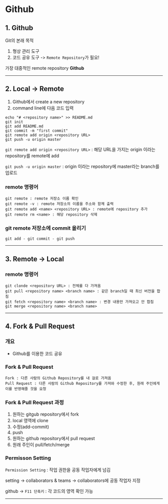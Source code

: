 # Github

## 1. Github

Git의 본래 목적

1. 형상 관리 도구
2. 코드 공유 도구 -> `Remote Repository`가 필요!

가장 대중적인 remote repository **Github**

---

## 2. Local -> Remote

1. Github에서 create a new repository
2. command line에 다음 코드 입력

```
echo "# <repository name>" >> README.md
git init
git add README.md
git commit -m "first commit"
git remote add origin <repository URL>
git push -u origin master
```

`git remote add origin <repository URL>` : 해당 URL을 가지는 origin 이라는 repository를 remote에 add

`git push -u origin master` : origin 이라는 repository에 master라는 branch를 업로드

### remote 명령어

```
git remote : remote 저장소 이름 확인
git remote -v : remote 저장소의 이름을 주소와 함께 출력
git remote add <name> <repository URL> : remote에 repository 추가
git remote rm <name> : 해당 repository 삭제
```

### git remote 저장소에 commit 올리기

```
git add - git commit - git push
```

---

## 3. Remote -> Local

### remote 명령어

```
git clonde <repository URL> : 전체를 다 가져옴
git pull <repository name> <branch name> : 같은 branch일 때 최신 버전을 합침
git fetch <repository name> <branch name> : 변경 내용만 가져오고 안 합침
git merge <repository name> <branch name>
```

---

## 4. Fork & Pull Request

### 개요

- Github를 이용한 코드 공유

### Fork & Pull Request

```
Fork : 다른 사람의 Github Repository를 내 걸로 가져옴
Pull Request : 다른 사람의 Github Repository를 가져와 수정한 후, 원래 주인에게 이를 반영해줄 것을 요청
```

### Fork & Pull Request 과정

1. 원하는 gitgub repository에서 fork
2. local 영역에 clone
3. 수정(add-commit)
4. push
5. 원하는 github repository에서 pull request
6. 원래 주인이 pull/fetch/merge

### Permisson Setting

`Permission Setting` : 작업 권한을 공동 작업자에게 넘김

setting -> collaborators & teams -> collaborators에 공동 작업자 지정

github -> `F11 단축키` : 각 코드의 영역 확인 가능

---
